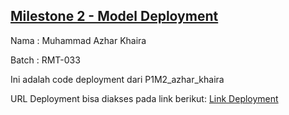 <h2><b><u>Milestone 2 - Model Deployment</u></b></h2>

Nama : Muhammad Azhar Khaira

Batch : RMT-033

Ini adalah code deployment dari P1M2_azhar_khaira

<p>URL Deployment bisa diakses pada link berikut: <a href="https://huggingface.co/spaces/azharkhairaa/P1M2_azhar_khaira" target="_blank">Link Deployment</a></p>